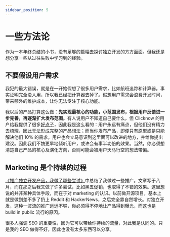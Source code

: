 ```yaml
---
sidebar_position: 5
---
```


# 一些方法论

作为一本年终总结的小书，没有足够的篇幅去探讨独立开发的方方面面。但我还是想分享一些从过往失败中学习到的经验。

## 不要假设用户需求

我犯的最大错误，就是在一开始假想了很多用户需求，比如航班追踪和计算器。事实证明完全没人用，所以我已经把计算器去掉了。假想用户需求会浪费开发时间，带来额外的维护成本，让你无法专注于核心功能。

我以后的产品打算这么做：**先实现最核心的功能，小范围发布，根据用户反馈进一步完善，再逐渐扩大发布范围**。有人说用户不知道自己要什么，但 Clicknow 的用户给我提供了很多[好点子](https://clicknow.ai/blog/roadmap)，因此我是这么看的：用户永远有痛点，但他们没有精力去梳理，因此无法形成完整的产品想法；而当你发布产品，即便只有原型或是只能解决他们 10% 的需求，用户也会立马意识到这里面可以改进的地方，并给你提出建议。因此我们不妨更早地倾听用户，或许会有事半功倍的效果。当然，你必须想清楚自己产品的核心及演化方向，否则可能会被用户天马行空的想法带偏。

## Marketing 是个持续的过程

[《推广独立开发产品，我做了哪些尝试》](https://laike9m.com/blog/tui-yan-du-li-kai-fa-chan-pin-wo-zuo-liao-na-xie-chang-shi,159/)中总结了我做过一些推广。文章写于八月，而在那之后我又做了许多尝试，比如黑五促销，也取得了不错的效果。这里想说的并非某种具体手段，而在于对 marketing 的认识。以前做开源项目，基本上就是做到差不多了扔上 Reddit 和 HackerNews，之后完全靠自然增长。对独立开发，这种一波流的推广远远不够，你必须得不停地让产品得到曝光，而这也是 build in public 流行的原因。

很多人强调 SEO 的重要性，因为它可以带给你持续的流量，对此我是认同的。只是我的 SEO 做得不好，因此也没有太多东西可以分享。
